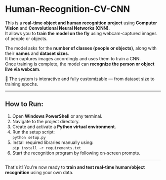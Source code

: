 # Human-Recognition-CV-CNN

This is a **real-time object and human recognition project** using **Computer Vision** and **Convolutional Neural Networks (CNN)**.  
It allows you to **train the model on the fly** using webcam-captured images of people or objects.

The model asks for the **number of classes (people or objects)**, along with their **names** and **dataset sizes**.  
It then captures images accordingly and uses them to train a CNN.  
Once training is complete, the model can **recognize the person or object live via webcam**.

📄 The system is interactive and fully customizable — from dataset size to training epochs.

---

## How to Run:

1. Open **Windows PowerShell** or any terminal.
2. Navigate to the project directory.
3. Create and activate a **Python virtual environment**.
4. Run the setup script:  
   `python setup.py`
5. Install required libraries manually using:  
   `pip install -r requirements.txt`
6. Start the recognition program by following on-screen prompts.

---

That's it! You're now ready to **train and test real-time human/object recognition** using your own data. 
